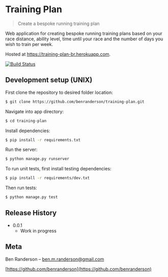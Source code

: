 # Training Plan
> Create a bespoke running training plan

Web application for creating bespoke running training plans based on your race distance, ability level, time until your race and the number of days you wish to train per week.

Hosted at <https://training-plan-br.herokuapp.com>.

[![Build Status][travis-image]][travis-url]

## Development setup (UNIX)

First clone the repository to desired folder location:

```sh
$ git clone https://github.com/benranderson/training-plan.git
```

Navigate into app directory:

```sh
$ cd training-plan
```

Install dependencies:

```sh
$ pip install -r requirements.txt
```

Run the server:

```sh
$ python manage.py runserver
```

To run unit tests, first install testing dependencies:

```sh
$ pip install -r requirements/dev.txt
```

Then run tests:

```sh
$ python manage.py test
```

## Release History

* 0.0.1
    * Work in progress

## Meta

Ben Randerson – ben.m.randerson@gmail.com

[https://github.com/benranderson](https://github.com/benranderson)

<!-- Markdown link & img dfn's -->
[travis-image]: https://www.travis-ci.org/benranderson/training-plan.svg?branch=master
[travis-url]: https://www.travis-ci.org/benranderson/training-plan